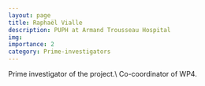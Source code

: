 ```yaml
---
layout: page
title: Raphaël Vialle
description: PUPH at Armand Trousseau Hospital
img:
importance: 2
category: Prime-investigators
---
```


Prime investigator of the project.\\
Co-coordinator of WP4.

